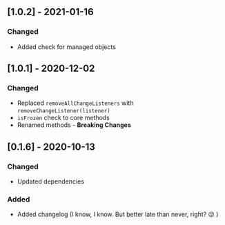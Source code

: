 ## [1.0.2] - 2021-01-16
### Changed
- Added check for managed objects

## [1.0.1] - 2020-12-02
### Changed
- Replaced `removeAllChangeListeners` with `removeChangeListener(listener)`
- `isFrozen` check to core methods
- Renamed methods - **Breaking Changes**

##  [0.1.6] - 2020-10-13
### Changed
- Updated dependencies

### Added
- Added changelog (I know, I know. But better late than never, right? :stuck_out_tongue_winking_eye: )
